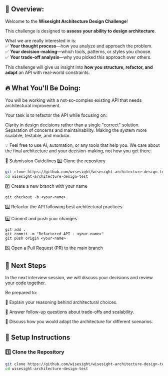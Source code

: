 ## 📌 Overview:

Welcome to the **Wisesight Architecture Design Challenge**!

This challenge is designed to **assess your ability to design architecture**.

What we are really interested in is:  
✅ **Your thought process**—how you analyze and approach the problem.  
✅ **Your decision-making**—which tools, patterns, or styles you choose.  
✅ **Your trade-off analysis**—why you picked this approach over others.

This challenge will give us insight into **how you structure, refactor, and adapt** an API with real-world constraints.

## 🔥 What You'll Be Doing:

You will be working with a not-so-complex existing API that needs architectural improvement.

Your task is to refactor the API while focusing on:

Clarity in design decisions rather than a single "correct" solution.
Separation of concerns and maintainability.
Making the system more scalable, testable, and modular.

💡 Feel free to use AI, automation, or any tools that help you.
We care about the final architecture and your decision-making, not how you get there.

🚀 Submission Guidelines
1️⃣ Clone the repository

```sh
git clone https://github.com/wisesight/wisesight-architecture-design-test.git
cd wisesight-architecture-design-test
```

2️⃣ Create a new branch with your name

```
git checkout -b <your-name>
```

3️⃣ Refactor the API following best architectural practices

4️⃣ Commit and push your changes

```
git add .
git commit -m "Refactored API - <your-name>"
git push origin <your-name>
```

5️⃣ Open a Pull Request (PR) to the main branch

## 📌 Next Steps

In the next interview session, we will discuss your decisions and review your code together.

Be prepared to:

🔹 Explain your reasoning behind architectural choices.

🔹 Answer follow-up questions about trade-offs and scalability.

🔹 Discuss how you would adapt the architecture for different scenarios.

## 🚀 Setup Instructions

### 1️⃣ Clone the Repository

```sh
git clone https://github.com/wisesight/wisesight-architecture-design-test.git
cd wisesight-architecture-design-test
```
